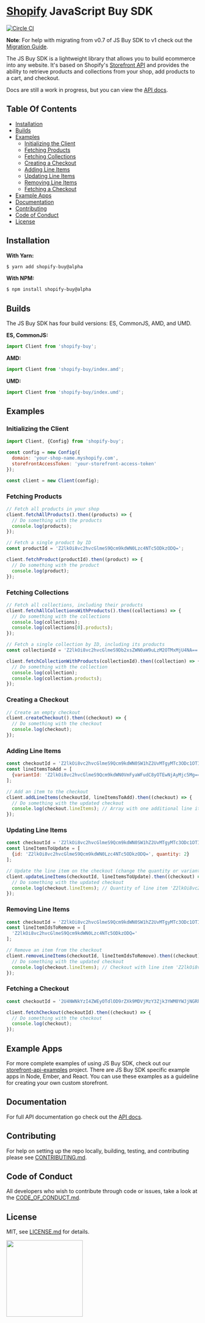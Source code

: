 # [Shopify](https://www.shopify.com) JavaScript Buy SDK
[![Circle CI](https://circleci.com/gh/Shopify/js-buy-sdk.png?circle-token=3be0ebe6fbb4841442b86678696947bd4b5456d7)](https://circleci.com/gh/Shopify/js-buy-sdk)

**Note**: For help with migrating from v0.7 of JS Buy SDK to v1 check out the
[Migration Guide](https://github.com/Shopify/js-buy-sdk/blob/v1.0alpha/docs/MIGRATION_GUIDE.md).

The JS Buy SDK is a lightweight library that allows you to build ecommerce into
any website. It's based on Shopify's [Storefront API](https://help.shopify.com/api/storefront-api/getting-started)
and provides the ability to retrieve products and collections from your shop, add products to a cart, and checkout.

Docs are still a work in progress, but you can view the [API docs](https://github.com/Shopify/js-buy-sdk/blob/v1.0alpha/docs/API_REFERENCE.md).

## Table Of Contents

- [Installation](#installation)
- [Builds](#builds)
- [Examples](#examples)
  + [Initializing the Client](#initializing-the-client)
  + [Fetching Products](#fetching-products)
  + [Fetching Collections](#fetching-collections)
  + [Creating a Checkout](#creating-a-checkout)
  + [Adding Line Items](#adding-line-items)
  + [Updating Line Items](#updating-line-items)
  + [Removing Line Items](#removing-line-items)
  + [Fetching a Checkout](#fetching-a-checkout)
- [Example Apps](#example-apps)
- [Documentation](#documentation)
- [Contributing](#contributing)
- [Code of Conduct](#code-of-conduct)
- [License](#license)

## Installation
**With Yarn:**
```bash
$ yarn add shopify-buy@alpha
```
**With NPM:**
```bash
$ npm install shopify-buy@alpha
```

## Builds
The JS Buy SDK has four build versions: ES, CommonJS, AMD, and UMD.

**ES, CommonJS:**
```javascript
import Client from 'shopify-buy';
```
**AMD:**
```javascript
import Client from 'shopify-buy/index.amd';
```
**UMD:**
```javascript
import Client from 'shopify-buy/index.umd';
```

## Examples

### Initializing the Client
```javascript
import Client, {Config} from 'shopify-buy';

const config = new Config({
  domain: 'your-shop-name.myshopify.com',
  storefrontAccessToken: 'your-storefront-access-token'
});

const client = new Client(config);
```

### Fetching Products
```javascript
// Fetch all products in your shop
client.fetchAllProducts().then((products) => {
  // Do something with the products
  console.log(products);
});

// Fetch a single product by ID
const productId = 'Z2lkOi8vc2hvcGlmeS9Qcm9kdWN0Lzc4NTc5ODkzODQ=';

client.fetchProduct(productId).then((product) => {
  // Do something with the product
  console.log(product);
});
```

### Fetching Collections
```javascript
// Fetch all collections, including their products
client.fetchAllCollectionsWithProducts().then((collections) => {
  // Do something with the collections
  console.log(collections);
  console.log(collections[0].products);
});

// Fetch a single collection by ID, including its products
const collectionId = 'Z2lkOi8vc2hvcGlmeS9Db2xsZWN0aW9uLzM2OTMxMjU4NA==';

client.fetchCollectionWithProducts(collectionId).then((collection) => {
  // Do something with the collection
  console.log(collection);
  console.log(collection.products);
});
```

### Creating a Checkout
```javascript
// Create an empty checkout
client.createCheckout().then((checkout) => {
  // Do something with the checkout
  console.log(checkout);
});
```

### Adding Line Items
```javascript
const checkoutId = 'Z2lkOi8vc2hvcGlmeS9Qcm9kdWN0SW1hZ2UvMTgyMTc3ODc1OTI='; // ID of an existing checkout
const lineItemsToAdd = [
  {variantId: 'Z2lkOi8vc2hvcGlmeS9Qcm9kdWN0VmFyaWFudC8yOTEwNjAyMjc5Mg==', quantity: 5}
];

// Add an item to the checkout
client.addLineItems(checkoutId, lineItemsToAdd).then((checkout) => {
  // Do something with the updated checkout
  console.log(checkout.lineItems); // Array with one additional line item
});
```

### Updating Line Items
```javascript
const checkoutId = 'Z2lkOi8vc2hvcGlmeS9Qcm9kdWN0SW1hZ2UvMTgyMTc3ODc1OTI='; // ID of an existing checkout
const lineItemsToUpdate = [
  {id: 'Z2lkOi8vc2hvcGlmeS9Qcm9kdWN0Lzc4NTc5ODkzODQ=', quantity: 2}
];

// Update the line item on the checkout (change the quantity or variant)
client.updateLineItems(checkoutId, lineItemsToUpdate).then((checkout) => {
  // Do something with the updated checkout
  console.log(checkout.lineItems); // Quantity of line item 'Z2lkOi8vc2hvcGlmeS9Qcm9kdWN0Lzc4NTc5ODkzODQ=' updated to 2
});
```

### Removing Line Items
```javascript
const checkoutId = 'Z2lkOi8vc2hvcGlmeS9Qcm9kdWN0SW1hZ2UvMTgyMTc3ODc1OTI='; // ID of an existing checkout
const lineItemIdsToRemove = [
  'Z2lkOi8vc2hvcGlmeS9Qcm9kdWN0Lzc4NTc5ODkzODQ='
];

// Remove an item from the checkout
client.removeLineItems(checkoutId, lineItemIdsToRemove).then((checkout) => {
  // Do something with the updated checkout
  console.log(checkout.lineItems); // Checkout with line item 'Z2lkOi8vc2hvcGlmeS9Qcm9kdWN0Lzc4NTc5ODkzODQ=' removed
});
```

### Fetching a Checkout
```javascript
const checkoutId = '2U4NWNkYzI4ZWEyOTdlOD9rZXk9MDVjMzY3Zjk3YWM0YWJjNGRhMTkwMDgwYTUzOGJmYmI='

client.fetchCheckout(checkoutId).then((checkout) => {
  // Do something with the checkout
  console.log(checkout);
});
```

## Example Apps

For more complete examples of using JS Buy SDK, check out our [storefront-api-examples](https://github.com/Shopify/storefront-api-examples) project.
There are JS Buy SDK specific example apps in Node, Ember, and React. You can use these examples as a guideline for creating your own custom storefront.

## Documentation

For full API documentation go check out the [API docs](https://github.com/Shopify/js-buy-sdk/blob/v1.0alpha/docs/API_REFERENCE.md).

## Contributing
For help on setting up the repo locally, building, testing, and contributing
please see [CONTRIBUTING.md](https://github.com/Shopify/js-buy-sdk/blob/v1.0alpha/CONTRIBUTING.md).

## Code of Conduct
All developers who wish to contribute through code or issues, take a look at the
[CODE_OF_CONDUCT.md](https://github.com/Shopify/js-buy-sdk/blob/v1.0alpha/CODE_OF_CONDUCT.md).

## License

MIT, see [LICENSE.md](https://github.com/Shopify/js-buy-sdk/blob/v1.0alpha/LICENSE.txt) for details.

<img src="https://cdn.shopify.com/shopify-marketing_assets/builds/19.0.0/shopify-full-color-black.svg" width="200" />
